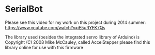 # SerialBot

Please see this video for my work on this project during 2014 summer: https://www.youtube.com/watch?v=iE5uRYFK7Qs 

The library used (besides the integrated servo library of Arduino) is Copyright (C) 2008 Mike McCauley, called AccelStepper
please find this library online for use with this firmware 
